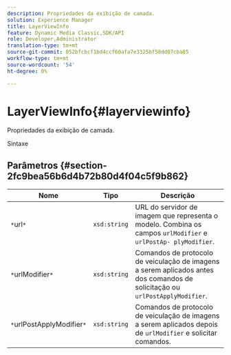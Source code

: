 ```yaml
---
description: Propriedades da exibição de camada.
solution: Experience Manager
title: LayerViewInfo
feature: Dynamic Media Classic,SDK/API
role: Developer,Administrator
translation-type: tm+mt
source-git-commit: 052bfcbcf1bd4ccf60afa7e3325bf58dd07cba85
workflow-type: tm+mt
source-wordcount: '54'
ht-degree: 0%

---
```



# LayerViewInfo{#layerviewinfo}

Propriedades da exibição de camada.

Sintaxe

## Parâmetros {#section-2fc9bea56b6d4b72b80d4f04c5f9b862}

| Nome | Tipo | Descrição |
|---|---|---|
| `*`url`*` | `xsd:string` | URL do servidor de imagem que representa o modelo. Combina os campos `urlModifier` e `urlPostAp- plyModifier`. |
| `*`urlModifier`*` | `xsd:string` | Comandos de protocolo de veiculação de imagens a serem aplicados antes dos comandos de solicitação ou `urlPostApplyModifier`. |
| `*`urlPostApplyModifier`*` | `xsd:string` | Comandos de protocolo de veiculação de imagens a serem aplicados depois de `urlModifier` e solicitar comandos. |


